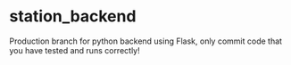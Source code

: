 # station_backend
Production branch for python backend using Flask, only commit code that you have tested and runs correctly!